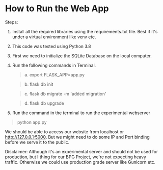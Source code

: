 <h1>How to Run the Web App</h1>

Steps:
1. Install all the required libraries using the requirements.txt file. Best if it's under a virtual environment like venv etc.
2. This code was tested using Python 3.8

3. First we need to initialize the SQLite Database on the local computer.
4. Run the following commands in Terminal.

    > a. export FLASK_APP=app.py

    > b. flask db init

    > c. flask db migrate -m 'added migration'

    > d. flask db upgrade

5. Run the command in the terminal to run the experimental webserver
>python app.py

We should be able to access our website from localhost or http://127.0.0.1:5000. But we might need to do some IP and Port binding before we serve it to the public.


Disclaimer:
Although it's an experimental server and should not be used for production, but I thing for our BPG Project, we're not expecting heavy traffic. Otherwise we could use production grade server like Gunicorn etc.